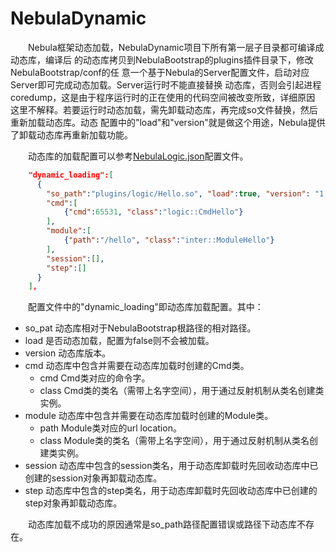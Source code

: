 # NebulaDynamic

&emsp;&emsp;Nebula框架动态加载，NebulaDynamic项目下所有第一层子目录都可编译成动态库，编译后
的动态库拷贝到NebulaBootstrap的plugins插件目录下，修改NebulaBootstrap/conf的任
意一个基于Nebula的Server配置文件，启动对应Server即可完成动态加载。Server运行时不能直接替换
动态库，否则会引起进程coredump，这是由于程序运行时的正在使用的代码空间被改变所致，详细原因
这里不解释。若要运行时动态加载，需先卸载动态库，再完成so文件替换，然后重新加载动态库。动态
配置中的"load"和"version"就是做这个用途，Nebula提供了卸载动态库再重新加载功能。

&emsp;&emsp;动态库的加载配置可以参考[NebulaLogic.json](https://github.com/Bwar/NebulaLogic/blob/master/conf/NebulaLogic.json)配置文件。

``` json
    "dynamic_loading":[
      {
        "so_path":"plugins/logic/Hello.so", "load":true, "version": "1.0",
        "cmd":[
            {"cmd":65531, "class":"logic::CmdHello"}
        ],
        "module":[
            {"path":"/hello", "class":"inter::ModuleHello"}
        ],
        "session":[],
        "step":[]
      }
    ],
```

&emsp;&emsp;配置文件中的"dynamic_loading"即动态库加载配置。其中：
* so_pat    动态库相对于NebulaBootstrap根路径的相对路径。
* load      是否动态加载，配置为false则不会被加载。
* version   动态库版本。
* cmd       动态库中包含并需要在动态库加载时创建的Cmd类。
  - cmd     Cmd类对应的命令字。
  - class   Cmd类的类名（需带上名字空间），用于通过反射机制从类名创建类实例。
* module    动态库中包含并需要在动态库加载时创建的Module类。
  - path    Module类对应的url location。
  - class   Module类的类名（需带上名字空间），用于通过反射机制从类名创建类实例。
* session   动态库中包含的session类名，用于动态库卸载时先回收动态库中已创建的session对象再卸载动态库。
* step      动态库中包含的step类名，用于动态库卸载时先回收动态库中已创建的step对象再卸载动态库。

&emsp;&emsp;动态库加载不成功的原因通常是so_path路径配置错误或路径下动态库不存在。

